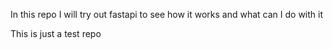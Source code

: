 In this repo I will try out fastapi to see how it works and what can I do with it 

This is just a test repo
